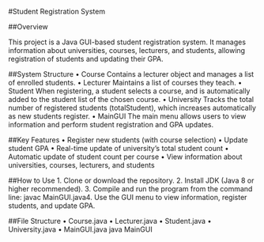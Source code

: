 #Student Registration System

##Overview

This project is a Java GUI-based student registration system. It manages information about universities, courses, lecturers, and students, allowing registration of students and updating their GPA.

##System Structure
	•	Course
Contains a lecturer object and manages a list of enrolled students.
	•	Lecturer
Maintains a list of courses they teach.
	•	Student
When registering, a student selects a course, and is automatically added to the student list of the chosen course.
	•	University
Tracks the total number of registered students (totalStudent), which increases automatically as new students register.
	•	MainGUI
The main menu allows users to view information and perform student registration and GPA updates.

##Key Features
	•	Register new students (with course selection)
	•	Update student GPA
	•	Real-time update of university’s total student count
	•	Automatic update of student count per course
	•	View information about universities, courses, lecturers, and students

##How to Use
	1.	Clone or download the repository.
	2.	Install JDK (Java 8 or higher recommended).
	3.	Compile and run the program from the command line:
 javac MainGUI.java4.	Use the GUI menu to view information, register students, and update GPA.

##File Structure
	•	Course.java
	•	Lecturer.java
	•	Student.java
	•	University.java
	•	MainGUI.java
 java MainGUI

 
